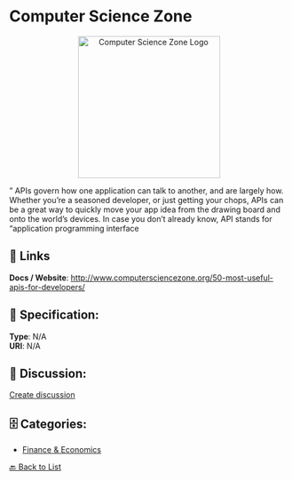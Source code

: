 # Computer Science Zone
<p align="center">
    <img width="256" src="https://raw.githubusercontent.com/apis-list/apis-list/main/apis/computer-science-zone/logo_256x256.png" alt="Computer Science Zone Logo"/>
</p>

&#8221; APIs govern how one application can talk to another, and are largely how. Whether you&#8217;re a seasoned developer, or just getting your chops, APIs can be a great way to quickly move your app idea from the drawing board and onto the world&#8217;s devices. In case you don&#8217;t already know, API stands for &#8220;application programming interface

##  🔗 Links
**Docs / Website**: http://www.computersciencezone.org/50-most-useful-apis-for-developers/

## 🧬 Specification:
**Type**: N/A  
**URI**: N/A

## 💬 Discussion:
[Create discussion](https://github.com/apis-list/apis-list/discussions/new)

## 🗄️ Categories:
- [Finance & Economics](https://github.com/apis-list/apis-list#finance--economics)




[🔙 Back to List](https://github.com/apis-list/apis-list)
